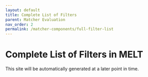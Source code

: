```yaml
---
layout: default
title: Complete List of Filters
parent: Matcher Evaluation
nav_order: 2
permalink: /matcher-components/full-filter-list
---
```


# Complete List of Filters in MELT
This site will be automatically generated at a later point in time.
